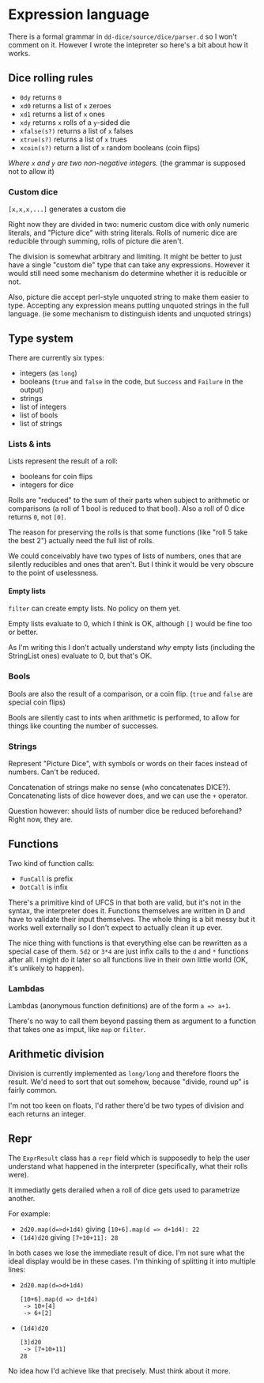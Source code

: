# Expression language

There is a formal grammar in `dd-dice/source/dice/parser.d` so I won't comment on it.
However I wrote the intepreter so here's a bit about how it works.

## Dice rolling rules


 - `0dy` returns `0`
 - `xd0` returns a list of `x` zeroes
 - `xd1` returns a list of `x` ones
 - `xdy` returns `x` rolls of a `y`-sided die
 - `xfalse(s?)` returns a list of `x` falses
 - `xtrue(s?)` returns a list of `x` trues
 - `xcoin(s?)` return a list of `x` random booleans (coin flips)

_Where `x` and `y` are two non-negative integers._ (the grammar is supposed not to allow it)

### Custom dice

`[x,x,x,...]` generates a custom die

Right now they are divided in two: numeric custom dice with only numeric literals,
and "Picture dice" with string literals. Rolls of numeric dice are reducible through
summing, rolls of picture die aren't.

The division is somewhat arbitrary and limiting. It might be better to just 
have a single "custom die" type that can take any expressions. However it would
still need some mechanism do determine whether it is reducible or not.

Also, picture die accept perl-style unquoted string to make them easier to type.
Accepting any expression means putting unquoted strings in the full language.
(ie some mechanism to distinguish idents and unquoted strings)

## Type system

There are currently six types:
 - integers (as `long`)
 - booleans (`true` and `false` in the code, but `Success` and `Failure` in the output)
 - strings
 - list of integers
 - list of bools
 - list of strings

### Lists & ints

Lists represent the result of a roll:
 - booleans for coin flips
 - integers for dice

Rolls are "reduced" to the sum of their parts when subject to arithmetic or
comparisons (a roll of 1 bool is reduced to that bool).
Also a roll of 0 dice returns `0`, not `[0]`.

The reason for preserving the rolls is that some functions
(like "roll 5 take the best 2") actually need the full list of rolls.

We could conceivably have two types of lists of numbers, ones that are silently
reducibles and ones that aren't. But I think it would be very obscure to the
point of uselessness.

#### Empty lists

`filter` can create empty lists. No policy on them yet.

Empty lists evaluate to 0, which I think is OK,
although `[]` would be fine too or better.

As I'm writing this I don't actually understand _why_ empty lists (including
the StringList ones) evaluate to 0, but that's OK.

### Bools

Bools are also the result of a comparison, or a coin flip.
(`true` and `false` are special coin flips)

Bools are silently cast to ints when arithmetic is performed,
to allow for things like counting the number of successes.


### Strings

Represent "Picture Dice", with symbols or words on their faces instead of numbers.
Can't be reduced.

Concatenation of strings make no sense (who concatenates DICE?). Concatenating
lists of dice however does, and we can use the `+` operator.

Question however: should lists of number dice be reduced beforehand? Right now,
they are.



## Functions

Two kind of function calls:
 - `FunCall` is prefix
 - `DotCall` is infix

There's a primitive kind of UFCS in that both are valid, but it's not in the
syntax, the interpreter does it. Functions themselves are written in D and have
to validate their input themselves. The whole thing is a bit messy but it works
well externally so I don't expect to actually clean it up ever.

The nice thing with functions is that everything else can be rewritten as a 
special case of them. `5d2` or `3*4` are just infix calls to the `d` and `*`
functions after all. I might do it later so all functions live in their own
little world (OK, it's unlikely to happen).

### Lambdas

Lambdas (anonymous function definitions) are of the form `a => a+1`.

There's no way to call them beyond passing them as argument to a function that
takes one as imput, like `map` or `filter`. 

## Arithmetic division

Division is currently implemented as `long/long` and therefore floors the result.
We'd need to sort that out somehow, because "divide, round up" is fairly common.

I'm not too keen on floats, I'd rather there'd be two types of division and each
returns an integer.

## Repr

The `ExprResult` class has a `repr` field which is supposedly to help the user
understand what happened in the interpreter (specifically, what their rolls were).

It immediatly gets derailed when a roll of dice gets used to parametrize another.

For example:
 - `2d20.map(d=>d+1d4)` giving `[10+6].map(d => d+1d4): 22`
 - `(1d4)d20` giving `[7+10+11]: 28`

In both cases we lose the immediate result of dice.
I'm not sure what the ideal display would be in these cases. I'm thinking of
splitting it into multiple lines:
 - `2d20.map(d=>d+1d4)`
   ```
   [10+6].map(d => d+1d4)
    -> 10+[4]
    -> 6+[2]
   ```
 - `(1d4)d20`
   ```
   [3]d20
    -> [7+10+11]
   28
   ```

No idea how I'd achieve like that precisely. Must think about it more.